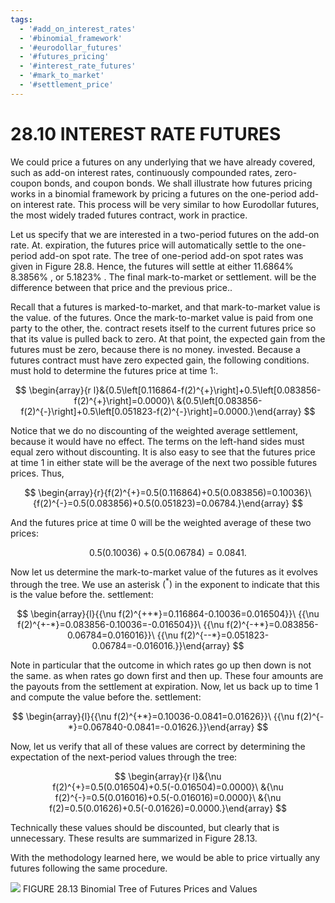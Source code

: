 ```yaml
---
tags:
  - '#add_on_interest_rates'
  - '#binomial_framework'
  - '#eurodollar_futures'
  - '#futures_pricing'
  - '#interest_rate_futures'
  - '#mark_to_market'
  - '#settlement_price'
---
```

# 28.10 INTEREST RATE FUTURES

We could price a futures on any underlying that we have already covered, such as add-on interest rates, continuously compounded rates, zero-coupon bonds, and coupon bonds. We shall illustrate how futures pricing works in a binomial framework by pricing a futures on the one-period add-on interest rate. This process will be very similar to how Eurodollar futures, the most widely traded futures contract, work in practice.

Let us specify that we are interested in a two-period futures on the add-on rate. At. expiration, the futures price will automatically settle to the one-period add-on spot rate. The tree of one-period add-on spot rates was given in Figure 28.8. Hence, the futures will settle at either $11.6864\%$ $8.3856\%$ , or $5.1823\%$ . The final mark-to-market or settlement. will be the difference between that price and the previous price..

Recall that a futures is marked-to-market, and that mark-to-market value is the value. of the futures. Once the mark-to-market value is paid from one party to the other, the. contract resets itself to the current futures price so that its value is pulled back to zero. At that point, the expected gain from the futures must be zero, because there is no money. invested. Because a futures contract must have zero expected gain, the following conditions. must hold to determine the futures price at time 1:.

$$
\begin{array}{r l}&{0.5\left[0.116864-f(2)^{+}\right]+0.5\left[0.083856-f(2)^{+}\right]=0.0000}\ &{0.5\left[0.083856-f(2)^{-}\right]+0.5\left[0.051823-f(2)^{-}\right]=0.0000.}\end{array}
$$

Notice that we do no discounting of the weighted average settlement, because it would have no effect. The terms on the left-hand sides must equal zero without discounting. It is also easy to see that the futures price at time 1 in either state will be the average of the next two possible futures prices. Thus,

$$
\begin{array}{r}{f(2)^{+}=0.5(0.116864)+0.5(0.083856)=0.10036}\ {f(2)^{-}=0.5(0.083856)+0.5(0.051823)=0.06784.}\end{array}
$$

And the futures price at time 0 will be the weighted average of these two prices:

$$
0.5(0.10036)+0.5(0.06784)=0.0841.
$$

Now let us determine the mark-to-market value of the futures as it evolves through the tree. We use an asterisk $({}^{\ast})$ in the exponent to indicate that this is the value before the. settlement:

$$
\begin{array}{l}{{\nu f(2)^{++*}=0.116864-0.10036=0.016504}}\ {{\nu f(2)^{+-*}=0.083856-0.10036=-0.016504}}\ {{\nu f(2)^{-+*}=0.083856-0.06784=0.016016}}\ {{\nu f(2)^{--*}=0.051823-0.06784=-0.016016.}}\end{array}
$$

Note in particular that the outcome in which rates go up then down is not the same. as when rates go down first and then up. These four amounts are the payouts from the settlement at expiration. Now, let us back up to time 1 and compute the value before the. settlement:

$$
\begin{array}{l}{{\nu f(2)^{+*}=0.10036-0.0841=0.01626}}\ {{\nu f(2)^{-*}=0.067840-0.0841=-0.01626.}}\end{array}
$$

Now, let us verify that all of these values are correct by determining the expectation of the next-period values through the tree:

$$
\begin{array}{r l}&{\nu f(2)^{+}=0.5(0.016504)+0.5(-0.016504)=0.0000}\ &{\nu f(2)^{-}=0.5(0.016016)+0.5(-0.016016)=0.0000}\ &{\nu f(2)=0.5(0.01626)+0.5(-0.01626)=0.0000.}\end{array}
$$

Technically these values should be discounted, but clearly that is unnecessary. These results are summarized in Figure 28.13.

With the methodology learned here, we would be able to price virtually any futures following the same procedure.

![](506fd2ae5889801bf63dfd36a6635f1efa71129520a30ca80fa9a93481443675.jpg)
FIGURE 28.13 Binomial Tree of Futures Prices and Values
